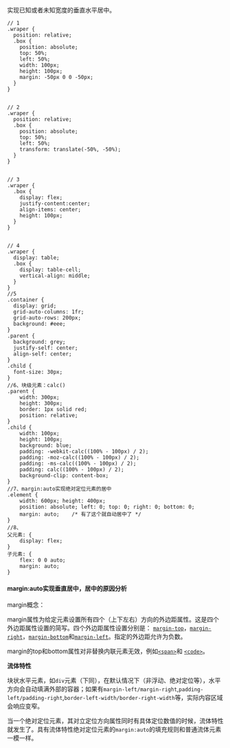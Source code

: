 实现已知或者未知宽度的垂直水平居中。

```
// 1
.wraper {
  position: relative;
  .box {
    position: absolute;
    top: 50%;
    left: 50%;
    width: 100px;
    height: 100px;
    margin: -50px 0 0 -50px;
  }
}


// 2
.wraper {
  position: relative;
  .box {
    position: absolute;
    top: 50%;
    left: 50%;
    transform: translate(-50%, -50%);
  }
}


// 3
.wraper {
  .box {
    display: flex;
    justify-content:center;
    align-items: center;
    height: 100px;
  }
}


// 4
.wraper {
  display: table;
  .box {
    display: table-cell;
    vertical-align: middle;
  }
}
//5
.container {
  display: grid;
  grid-auto-columns: 1fr;
  grid-auto-rows: 200px;
  background: #eee;
}
.parent {
  background: grey;
  justify-self: center; 
  align-self: center;  
}
.child {
  font-size: 30px;
}
//6、块级元素：calc()
.parent {
    width: 300px;
    height: 300px;
    border: 1px solid red;
    position: relative;
}
.child {
    width: 100px;
    height: 100px;
    background: blue;
    padding: -webkit-calc((100% - 100px) / 2);
    padding: -moz-calc((100% - 100px) / 2);
    padding: -ms-calc((100% - 100px) / 2);
    padding: calc((100% - 100px) / 2);
    background-clip: content-box;
}
//7、margin:auto实现绝对定位元素的居中
.element {
    width: 600px; height: 400px;
    position: absolute; left: 0; top: 0; right: 0; bottom: 0;
    margin: auto;    /* 有了这个就自动居中了 */
}
//8、
父元素: {
    display: flex;
}
子元素: {
    flex: 0 0 auto;
    margin: auto;
}

```

#### margin:auto实现垂直居中，居中的原因分析

margin概念：

margin属性为给定元素设置所有四个（上下左右）方向的外边距属性。这是四个外边距属性设置的简写。四个外边距属性设置分别是： [`margin-top`](https://developer.mozilla.org/zh-CN/docs/Web/CSS/margin-top)，[`margin-right`](https://developer.mozilla.org/zh-CN/docs/Web/CSS/margin-right)，[`margin-bottom`](https://developer.mozilla.org/zh-CN/docs/Web/CSS/margin-bottom)和[`margin-left`](https://developer.mozilla.org/zh-CN/docs/Web/CSS/margin-left)。指定的外边距允许为负数。

margin的top和bottom属性对非替换内联元素无效，例如[`<span>`](https://developer.mozilla.org/zh-CN/docs/Web/HTML/Element/span)和 [`<code>`](https://developer.mozilla.org/zh-CN/docs/Web/HTML/Element/code)。

**流体特性**

块状水平元素，如`div`元素（下同），在默认情况下（非浮动、绝对定位等），水平方向会自动填满外部的容器；如果有`margin-left/margin-right`,`padding-left/padding-right`,`border-left-width/border-right-width`等，实际内容区域会响应变窄。

当一个绝对定位元素，其对立定位方向属性同时有具体定位数值的时候，流体特性就发生了。具有流体特性绝对定位元素的`margin:auto`的填充规则和普通流体元素一模一样。

